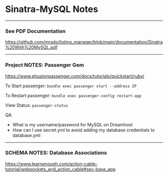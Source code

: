 # Sinatra-MySQL Notes

*****
### See PDF Documentation
https://github.com/mrsdo/listing_manager/blob/main/documentation/Sinatra%20With%20MySQL.pdf

*****
### Project NOTES: Passenger Gem
https://www.phusionpassenger.com/docs/tutorials/quickstart/ruby/

To Start passenger: `bundle exec passenger start --address IP`

To Restart passenger: `bundle exec passenger-config restart-app`

View Status: `passenger-status`

QA.  
- What is my username/password for MySQL on Dreamhost
- How can I use secret.yml to avoid adding my database credentials to database.yml

*****
### SCHEMA NOTES: Database Associations
https://www.learnenough.com/action-cable-tutorial/websockets_and_action_cable#sec-base_app